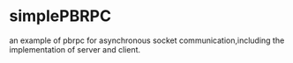 simplePBRPC
===========

an example of pbrpc for asynchronous socket communication,including the implementation of server and client.
